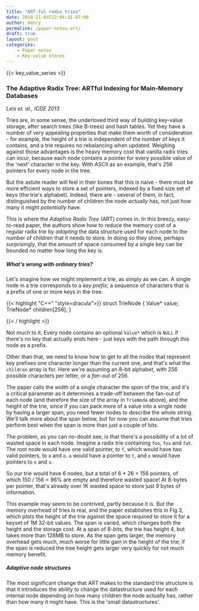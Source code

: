 ```yaml
---
title: "ART-ful radix tries"
date: 2018-11-03T22:04:31-07:00
author: Henry
permalink: /paper-notes-art/
draft: true
layout: post
categories:
    - Paper notes
    - Key-value stores
---
```

{{< key_value_series >}}

### The Adaptive Radix Tree: ARTful Indexing for Main-Memory Databases

_Leis et. al., ICDE 2013_

Tries are, in some sense, the underloved third way of building key-value storage, after search trees
(like B-trees) and hash tables. Yet they have a number of very appealing properties that make them
worth of consideration - for example, the height of a trie is independent of the number of keys it
contains, and a trie requires no rebalancing when updated. Weighing against those advantages is the
heavy memory cost that vanilla radix tries can incur, because each node contains a pointer for every
possible value of the 'next' character in the key. With ASCII as an example, that's 256 pointers for
every node in the tree.

But the astute reader will feel in their bones that this is naive - there must be more efficient
ways to store a set of pointers, indexed by a fixed size set of keys (the trie's alphabet). Indeed,
there are - several of them, in fact, distinguished by the number of children the node _actually_
has, not just how many it might _potentially_ have.

This is where the *Adaptive Radix Tree* (ART) comes in. In this breezy, easy-to-read paper, the
authors show how to reduce the memory cost of a regular radix trie by _adapting_ the data structure
used for each node to the number of children that it needs to store. In doing so they show, perhaps
surprisingly, that the amount of space consumed by a single key can be bounded no matter how long
the key is.

<!--more-->

##### What's wrong with ordinary tries?

Let's imagine how we might implement a trie, as simply as we can. A single node in a trie
corresponds to a _key prefix_; a sequence of characters that is a prefix of one or more keys in the
tree.

{{< highlight "C++" "style=dracula">}}
    struct TrieNode {
        Value* value;
        TrieNode* children[256];
    }

{{< / highlight >}}

Not much to it. Every node contains an optional `Value*` which is `NULL` if there's no key that
actually ends here - just keys with the path through this node as a prefix.

Other than that, we need to know how to get to all the nodes that represent key prefixes one
character longer than the current one, and that's what the `children` array is for. Here we're
assuming an 8-bit alphabet, with 256 possible characters per letter, or a _fan-out_ of 256.

The paper calls the width of a single character the _span_ of the trie, and it's a critical
parameter as it determines a trade-off between the fan-out of each node (and therefore the size of
the array in `TrieNode` above), and the height of the trie, since if you can pack more of a value
into a single node by having a larger span, you need fewer nodes to describe the whole string. We'll
talk more about the span below, but for now you can assume that tries perform best when the span is
more than just a couple of bits.

The problem, as you can no-doubt see, is that there's a possibility of a lot of wasted space in each
node. Imagine a radix trie containing `foo`, `fox` and `fat`. The root node would have one valid
pointer, to `f`, which would have two valid pointers, to `a` and `o`. `a` would have a pointer to
`t`, and `o` would have pointers to `o` and `x`.

So our trie would have 6 nodes, but a total of 6 * 26 = 156 pointers, of which 150 / 156 = 96% are
empty and therefore wasted space! At 8-bytes per pointer, that's already over 1K wasted space to
store just 9 bytes of information.

This example may seem to be contrived, partly because it is. But the memory overhead of tries is
real, and the paper establishes this in Fig 3, which plots the height of the trie against the space
required to store it for a keyset of 1M 32-bit values. The span is varied, which changes both the
height and the storage cost. At a span of 8-bits, the trie has height 4, but takes more than 128MB
to store. As the span gets larger, the memory overhead gets much, much worse for little gain in the
height of the trie; if the span is reduced the tree height gets larger very quickly for not much
memory benefit.

##### Adaptive node structures

The most significant change that ART makes to the standard trie structure is that it introduces the
ability to change the datastructure used for each internal node depending on how many children the
node actually has, rather than how many it might have. This is the 'small datastructures'.
